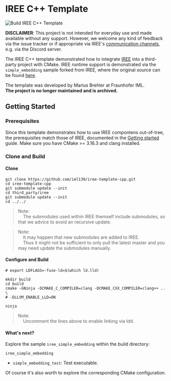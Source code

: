 # IREE C++ Template

![Build IREE C++ Template](https://github.com/iml130/iree-template-cpp/workflows/Build%20IREE%20C++%20Template/badge.svg)

**DISCLAIMER**:
This project is not intended for everyday use and made available without any support.
However, we welcome any kind of feedback via the issue tracker or if appropriate via IREE's [communication channels](https://github.com/openxla/iree#communication-channels), e.g. via the Discord server.

The IREE C++ template demonstrated how to integrate [IREE](https://github.com/openxla/iree) into a third-party project with CMake.
IREE runtime support is demonstrated via the `simple_embedding` sample forked from IREE, where the original source can be found [here](https://github.com/openxla/iree/tree/master/samples/simple_embedding).

The template was developed by Marius Brehler at Fraunhofer IML.<br>
**The project is no longer maintained and is archived.**

## Getting Started

### Prerequisites

Since this template demonstrates how to use IREE compontens out-of-tree, the prerequisites match those of IREE, documented in the [Getting started](https://openxla.github.io/iree/building-from-source/getting-started/) guide.
Make sure you have CMake >= 3.16.3 and clang installed.

### Clone and Build
#### Clone

```shell
git clone https://github.com/iml130/iree-template-cpp.git
cd iree-template-cpp
git submodule update --init
cd third_party/iree
git submodule update --init
cd ../../
```
> Note:<br>
> &nbsp;&nbsp;&nbsp;&nbsp;The submodules used within IREE themself include submodules, so that we advice to avoid an recursive update.

> Note:<br>
> &nbsp;&nbsp;&nbsp;&nbsp;It may happen that new submodules are added to IREE.<br>
> &nbsp;&nbsp;&nbsp;&nbsp;Thus it might not be sufficient to only pull the latest master and you may need update the submodules manually.

#### Configure and Build

```shell
# export LDFLAGS=-fuse-ld=$(which ld.lld)

mkdir build
cd build
cmake -GNinja -DCMAKE_C_COMPILER=clang -DCMAKE_CXX_COMPILER=clang++ .. \
# -DLLVM_ENABLE_LLD=ON

ninja
```
> Note:<br>
> &nbsp;&nbsp;&nbsp;&nbsp;Uncomment the lines above to enable linking via ldd.

#### What's next?

Explore the sample `iree_simple_embedding` within the build directory:

`iree_simple_embedding`
* `simple_embedding_test`: Test executable.

Of course it's also worth to explore the corresponding CMake configuration.
